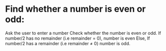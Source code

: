 # Find whether a number is even or odd:

Ask the user to enter a number
Check whether the number is even or odd.
If number/2 has no remainder (i.e remainder = 0), number is even
Else, If number/2 has a remainder (i.e remainder ≠ 0) number is odd.

